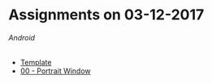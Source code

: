 Assignments on 03-12-2017
=========================

###### Android
* [Template](../../android/template)
* [00 - Portrait Window](../../android/00-portraitWindow)
